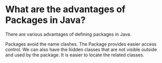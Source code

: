 # What are the advantages of Packages in Java?
There are various advantages of defining packages in Java.

Packages avoid the name clashes.
The Package provides easier access control.
We can also have the hidden classes that are not visible outside and used by the package.
It is easier to locate the related classes.